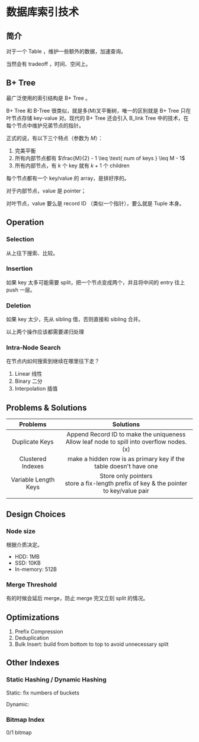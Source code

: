 # 数据库索引技术

## 简介

对于一个 Table ，维护一些额外的数据，加速查询。

当然会有 tradeoff ，时间、空间上。

## B+ Tree

最广泛使用的索引结构是 B+ Tree 。

B+ Tree 和 B-Tree 很类似，就是多(M)叉平衡树，唯一的区别就是 B+ Tree 只在叶节点存储 key-value 对。现代的 B+ Tree 还会引入 B_link Tree 中的技术，在每个节点中维护兄弟节点的指针。

正式的说，有以下三个特点（参数为 $M$）：

1. 完美平衡
2. 所有内部节点都有 $\frac{M}{2} - 1 \leq \text{ num of keys } \leq M - 1$
3. 所有内部节点，有 $k$ 个 key 就有 $k+1$ 个 children

每个节点都有一个 key/value 的 array，是排好序的。

对于内部节点，value 是 pointer；

对叶节点，value 要么是 record ID （类似一个指针），要么就是 Tuple 本身。

## Operation

### Selection

从上往下搜索、比较。

### Insertion

如果 key 太多可能需要 split，把一个节点变成两个，并且将中间的 entry 往上 push 一层。

### Deletion

如果 key 太少，先从 sibling 借，否则直接和 sibling 合并。

以上两个操作应该都需要递归处理

### Intra-Node Search

在节点内如何搜索到继续在哪里往下走？

1. Linear 线性
2. Binary 二分
3. Interpolation 插值

## Problems & Solutions

|       Problems       |                          Solutions                           |
| :------------------: | :----------------------------------------------------------: |
|    Duplicate Keys    | Append Record ID to make the uniqueness<br />Allow leaf node to spill into overflow nodes.(x) |
|  Clustered Indexes   | make a hidden row is as primary key if the table doesn't have one |
| Variable Length Keys | Store only pointers<br />store a fix-length prefix of key & the pointer to key/value pair |
|                      |                                                              |

## Design Choices

### Node size

根据介质决定。

+ HDD: 1MB
+ SSD: 10KB
+ In-memory: 512B

### Merge Threshold

有的时候会延后 merge，防止 merge 完又立刻 split 的情况。

## Optimizations

1. Prefix Compression
2. Deduplication
3. Bulk Insert: build from bottom to top to avoid unnecessary split

## Other Indexes

### Static Hashing / Dynamic Hashing

Static: fix numbers of buckets

Dynamic: 

### Bitmap Index

0/1 bitmap